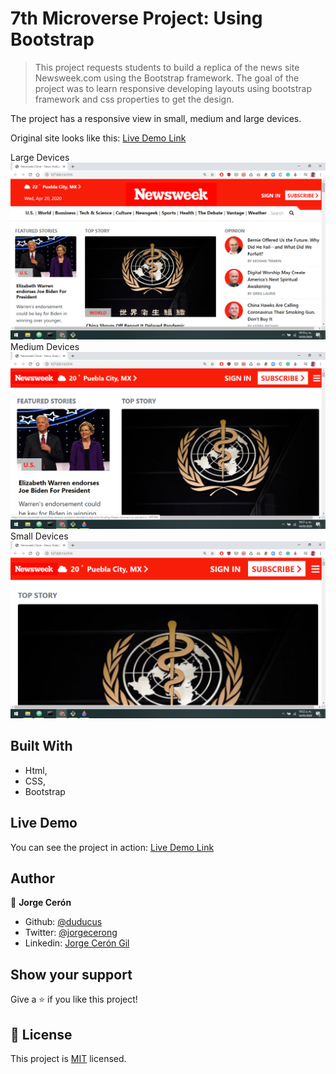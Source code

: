 # 7th Microverse Project: Using Bootstrap

> This project requests students to build a replica of the news site Newsweek.com using the Bootstrap framework. The goal of the project was to learn responsive developing layouts using bootstrap framework and css properties to get the design. 

The project has a responsive view in small, medium and large devices.

Original site looks like this:
[Live Demo Link](https://newsweek.com)


Large Devices
![screenshot](./app_screenshot_large.png)
Medium Devices
![screenshot](./app_screenshot_medium.png)
Small Devices
![screenshot](./app_screenshot_small.png)

## Built With

- Html,
- CSS,
- Bootstrap

## Live Demo

You can see the project in action:
[Live Demo Link](https://rawcdn.githack.com/duducus/Responsive-Design-and-CSS-Frameworks---Part-2/b22e032947ef2c10ee02c32aa10e3137a229abea/index.html)


## Author

👤 **Jorge Cerón**

- Github: [@duducus](https://github.com/duducus)
- Twitter: [@jorgecerong](https://twitter.com/jorgecerong)
- Linkedin: [Jorge Cerón Gil](https://linkedin.com/linkedinhandle)

## Show your support

Give a ⭐️ if you like this project!

## 📝 License

This project is [MIT](lic.url) licensed.
